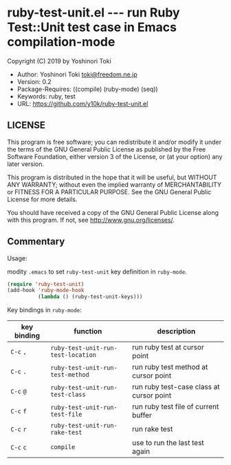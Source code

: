 ruby-test-unit.el --- run Ruby Test::Unit test case in Emacs compilation-mode
=============================================================================

Copyright (C) 2019 by Yoshinori Toki

- Author: Yoshinori Toki <toki@freedom.ne.jp>
- Version: 0.2
- Package-Requires: ((compile) (ruby-mode) (seq))
- Keywords: ruby, test
- URL: <https://github.com/y10k/ruby-test-unit.el>

LICENSE
-------
This program is free software; you can redistribute it and/or modify
it under the terms of the GNU General Public License as published by
the Free Software Foundation, either version 3 of the License, or
(at your option) any later version.

This program is distributed in the hope that it will be useful,
but WITHOUT ANY WARRANTY; without even the implied warranty of
MERCHANTABILITY or FITNESS FOR A PARTICULAR PURPOSE.  See the
GNU General Public License for more details.

You should have received a copy of the GNU General Public License
along with this program.  If not, see <http://www.gnu.org/licenses/>.

Commentary
----------
Usage:

modity `.emacs` to set `ruby-test-unit` key definition in `ruby-mode`.

```lisp
(require 'ruby-test-unit)
(add-hook 'ruby-mode-hook
          (lambda () (ruby-test-unit-keys)))
```

Key bindings in `ruby-mode`:

|key binding|function                          |description                             |
|-----------|----------------------------------|----------------------------------------|
|`C-c` `,`  |`ruby-test-unit-run-test-location`|run ruby test at cursor point           |
|`C-c` `.`  |`ruby-test-unit-run-test-method`  |run ruby test method at cursor point    |
|`C-c` `@`  |`ruby-test-unit-run-test-class`   |run ruby test-case class at cursor point|
|`C-c` `f`  |`ruby-test-unit-run-test-file`    |run ruby test file of current buffer    |
|`C-c` `r`  |`ruby-test-unit-run-rake-test`    |run rake test                           |
|`C-c` `c`  |`compile`                         |use to run the last test again          |
